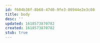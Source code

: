 ```yaml
---
id: f604b38f-8b68-47d0-9fe3-86944e2e3c08
title: body
desc: ''
updated: 1618573870782
created: 1618573870782
stub: true
---
```


